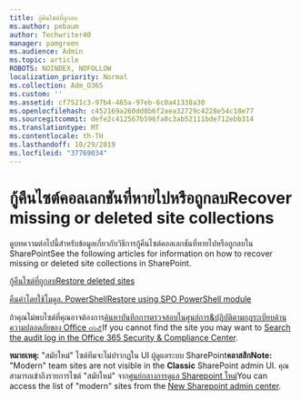 ```yaml
---
title: กู้คืนไซต์ที่ถูกลบ
ms.author: pebaum
author: Techwriter40
manager: pamgreen
ms.audience: Admin
ms.topic: article
ROBOTS: NOINDEX, NOFOLLOW
localization_priority: Normal
ms.collection: Adm_O365
ms.custom: ''
ms.assetid: cf7521c3-97b4-465a-97eb-6c0a41338a30
ms.openlocfilehash: c452169a260dd8b6f2aea32729c4228e54c18e77
ms.sourcegitcommit: defe2c412567b596fa8c3ab52111bde712ebb314
ms.translationtype: MT
ms.contentlocale: th-TH
ms.lasthandoff: 10/29/2019
ms.locfileid: "37769034"
---
```

# <a name="recover-missing-or-deleted-site-collections"></a><span data-ttu-id="f778b-102">กู้คืนไซต์คอลเลกชันที่หายไปหรือถูกลบ</span><span class="sxs-lookup"><span data-stu-id="f778b-102">Recover missing or deleted site collections</span></span>

<span data-ttu-id="f778b-103">ดูบทความต่อไปนี้สำหรับข้อมูลเกี่ยวกับวิธีการกู้คืนไซต์คอลเลกชันที่หายไปหรือถูกลบใน SharePoint</span><span class="sxs-lookup"><span data-stu-id="f778b-103">See the following articles for information on how to recover missing or deleted site collections in SharePoint.</span></span>

[<span data-ttu-id="f778b-104">กู้คืนไซต์ที่ถูกลบ</span><span class="sxs-lookup"><span data-stu-id="f778b-104">Restore deleted sites</span></span>](https://docs.microsoft.com/sharepoint/restore-deleted-site-collection)

[<span data-ttu-id="f778b-105">คืนค่าโดยใช้โมดูล. PowerShell</span><span class="sxs-lookup"><span data-stu-id="f778b-105">Restore using SPO PowerShell module</span></span>](https://support.office.com/article/Introduction-to-the-SharePoint-Online-Management-Shell-C16941C3-19B4-4710-8056-34C034493429)

<span data-ttu-id="f778b-106">ถ้าคุณไม่พบไซต์ที่คุณอาจต้องการ[ค้นหาบันทึกการตรวจสอบในศูนย์การ&amp;ปฏิบัติตามกฎระเบียบด้านความปลอดภัยของ Office ๓๖๕](https://docs.microsoft.com/office365/securitycompliance/search-the-audit-log-in-security-and-compliance)</span><span class="sxs-lookup"><span data-stu-id="f778b-106">If you cannot find the site you may want to [Search the audit log in the Office 365 Security &amp; Compliance Center](https://docs.microsoft.com/office365/securitycompliance/search-the-audit-log-in-security-and-compliance).</span></span>

<span data-ttu-id="f778b-107">**หมายเหตุ:** "สมัยใหม่" ไซต์ทีมจะไม่ปรากฏใน UI ผู้ดูแลระบบ SharePoint**คลาสสิก**</span><span class="sxs-lookup"><span data-stu-id="f778b-107">**Note:** "Modern" team sites are not visible in the **Classic** SharePoint admin UI.</span></span> <span data-ttu-id="f778b-108">คุณสามารถเข้าถึงรายการไซต์ "สมัยใหม่" จาก[ศูนย์กลางการดูแล Sharepoint ใหม่](https://docs.microsoft.com/sharepoint/get-started-new-admin-center)</span><span class="sxs-lookup"><span data-stu-id="f778b-108">You can access the list of "modern" sites from the [New Sharepoint admin center](https://docs.microsoft.com/sharepoint/get-started-new-admin-center).</span></span>


